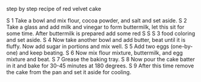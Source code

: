 step by step recipe of red velvet cake

S 1 Take a bowl and mix flour, cocoa powder, and salt and set aside.
S 2 Take a glass and add milk and vinegar to form buttermilk, let this sit for some time. After buttermilk is prepared add some red S S S 3 food coloring and set aside.
S 4 Now take another bowl and add butter, beat until it is fluffy. Now add sugar in portions and mix well.
S 5 Add two eggs (one-by-one) and keep beating.
S 6 Now mix flour mixture, buttermilk, and egg mixture and beat.
S 7 Grease the baking tray.
S 8 Now pour the cake batter in it and bake for 30-45 minutes at 180 degrees.
S 9 After this time remove the cake from the pan and set it aside for cooling.